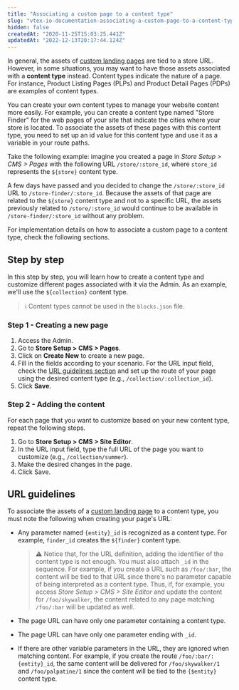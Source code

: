 ```yaml
---
title: "Associating a custom page to a content type"
slug: "vtex-io-documentation-associating-a-custom-page-to-a-content-type"
hidden: false
createdAt: "2020-11-25T15:03:25.441Z"
updatedAt: "2022-12-13T20:17:44.124Z"
---
```

In general, the assets of [custom landing pages](https://developers.vtex.com/docs/guides/vtex-io-documentation-creating-a-new-custom-page) are tied to a store URL. However, in some situations, you may want to have those assets associated with a **content type** instead. Content types indicate the nature of a page. For instance, Product Listing Pages (PLPs) and Product Detail Pages (PDPs) are examples of content types.

You can create your own content types to manage your website content more easily. For example, you can create a content type named "Store Finder" for the web pages of your site that indicate the cities where your store is located. To associate the assets of these pages with this content type, you need to set up an id value for this content type and use it as a variable in your route paths.

Take the following example: imagine you created a page in *Store Setup > CMS > Pages* with the following URL `/store/:store_id`, where `store_id` represents the `${store}` content type.

A few days have passed and you decided to change the `/store/:store_id` URL to `/store-finder/:store_id`. Because the assets of that page are related to the `${store}` content type and not to a specific URL, the assets previously related to `/store/:store_id` would continue to be available in `/store-finder/:store_id` without any problem.

For implementation details on how to associate a custom page to a content type, check the following sections.

## Step by step

In this step by step, you will learn how to create a content type and customize different pages associated with it via the Admin. As an example, we'll use the `${collection}` content type.

> ℹ️ Content types cannot be used in the `blocks.json` file.

### Step 1 - Creating a new page

1. Access the Admin.
2. Go to **Store Setup > CMS > Pages**.
3. Click on **Create New** to create a new page.
4. Fill in the fields according to your scenario. For the URL input field, check the [URL guidelines section](#URL-guidelines) and set up the route of your page using the desired content type (e.g., `/collection/:collection_id`).
5. Click **Save**.

### Step 2 - Adding the content

For each page that you want to customize based on your new content type, repeat the following steps.

1. Go to **Store Setup > CMS > Site Editor**.
2. In the URL input field, type the full URL of the page you want to customize (e.g., `/collection/summer`).
3. Make the desired changes in the page.
4. Click Save.

## URL guidelines

To associate the assets of a [custom landing page](https://developers.vtex.com/docs/guides/vtex-io-documentation-creating-a-new-custom-page) to a content type, you must note the following when creating your page's URL:

- Any parameter named `{entity}_id` is recognized as a content type. For example, `finder_id` creates the `${finder}` content type.

  >⚠️ Notice that, for the URL definition, adding the identifier of the content type is not enough. You must also attach `_id` in the sequence. For example, if you create a URL such as `/foo/:bar`, the content will be tied to that URL since there's no parameter capable of being interpreted as a content type. Thus, if, for example, you access *Store Setup > CMS > Site Editor* and update the content for `/foo/skywalker`, the content related to any page matching `/foo/:bar` will be updated as well.

- The page URL can have only one parameter containing a content type.
- The page URL can have only one parameter ending with `_id`.
- If there are other variable parameters in the URL, they are ignored when matching content. For example, if you create the route `/foo/:bar/:{entity}_id`, the same content will be delivered for `/foo/skywalker/1` and `/foo/palpatine/1` since the content will be tied to the `{$entity}` content type.
